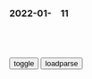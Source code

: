 ### 2022-01-　11

```note
```

<table id="tbc" style="white-space:pre-wrap">
</table>
<button onclick="toggleb()">toggle</button>
<button onclick="loadparse()">loadparse</button>
<br>
<!-- 🌸<br>🍅-　-🍑<hr>🍀 -->
<pre>
<textarea rows="30" cols="100" style="display: none" id="tar">

<font size="2"><b>
利用带磁铁的火花塞制作的小型电能发电装置，快来试试吧！,科学,科普,好看视频</b></font><br>
https://haokan.baidu.com/v?vid=6148421250231375558&sfrom=baidu-feed

<font size="1" style="color:#DCDCDC"><b>2022/1/24 下午5:37:40</b></font><br>

<font size="2"><b>
脚踏发电机 脚踩发电 手摇发电机 健身发电 康复训练器 动感单车-淘宝网</b></font><br>
https://item.taobao.com/item.htm?id=624755929333

化脂肪为电量
https://img.alicdn.com/imgextra/i4/290302923/O1CN019iWjlO1XSmKHwhis2_!!290302923.png

<font size="1" style="color:#DCDCDC"><b>2022/1/11 下午1:46:51</b></font><br>

<font size="2"><b>
用家里不要的散热器，加上磁铁做个发电机制，真是厉害,科学,科普,好看视频</b></font><br>
https://haokan.baidu.com/v?vid=2559021950264431838

<font size="1" style="color:#DCDCDC"><b>2022/1/11 下午1:34:27</b></font><br>

<font size="2"><b>
农村大叔没钱交电费，在家用磁铁铜线发电，邻居想花一千向他学艺,科学,科普,好看视频</b></font><br>
https://haokan.baidu.com/v?vid=8895738502805057427&sfrom=baidu-feed

<font size="1" style="color:#DCDCDC"><b>2022/1/11 下午1:31:03</b></font><br>

<font size="2"><b>
狸花猫，给小鱼干也不让摸，难搞,搞笑,萌宠,好看视频</b></font><br>
https://haokan.baidu.com/v?vid=9666456213343792609&sfrom=baidu-feed

<font size="1" style="color:#DCDCDC"><b>2022/1/11 下午1:27:18</b></font><br>

<font size="2"><b>
长津：零下三十度，美军士兵吃香喝辣，志愿j只能吃冻土土豆,影视,战争片,好看视频</b></font><br>
https://haokan.baidu.com/v?vid=11452170391257903577&sfrom=baidu-feed

<font size="1" style="color:#DCDCDC"><b>2022/1/11 下午1:25:21</b></font><br>

<font size="2"><b>
一只无聊透顶的仓鼠，决定去干一件让人匪夷所思的事情《无聊》,动漫,欧美动漫,好看视频</b></font><br>
https://haokan.baidu.com/v?vid=6322918796229015306&sfrom=baidu-feed

<font size="1" style="color:#DCDCDC"><b>2022/1/11 下午1:22:14</b></font><br>

<font size="2"><b>
杨庆祥：一个用手机备忘录写诗的人</b></font><br>
https://mbd.baidu.com/newspage/data/landingsuper?context=%7B%22nid%22%3A%22news_9409304392256379364%22%7D&n_type=-1&p_from=-1

每一件衣服都穿过你，来自中原的女郎。
你坐在门外等一个黑色的梦把你做完。

何必需要别人赏赐自由？

我们自己犒赏。六军不发为了拉皇帝下马。

<font size="1" style="color:#DCDCDC"><b>2022/1/11 下午12:24:47</b></font><br>

<font size="2"><b>
安平事件：zg从舆l瓦解到军事瓦解美国在zg形象的重要事件</b></font><br>
https://mbd.baidu.com/newspage/data/landingsuper?context=%7B%22nid%22%3A%22news_9695360282335744588%22%7D&n_type=-1&p_from=-1

zg方面公布这一消息的时间相对较晚，其机关报《解f日报》在8月1日才有相关消息。这主要是因为zg高层获得基层确切报告的时间滞后所致。

一辆由通州开过来的美方汽车里坐着4个美国兵，他们竟开枪把正在过路的两位gcd的侦察员打死。

8月1日《zy日报》社论《小沙河事件的本质》直接指出：“事件的本质，是gcd与美军的冲突。”在接下来的几天里，《zy日报》接连发表社论，明显带有挑动美军和zg部队大打、欲借美军力量打击zg军队的企图。

<font size="1" style="color:#DCDCDC"><b>2022/1/11 下午12:16:52</b></font><br>

<font size="2"><b>
黑金：梁家辉财富超过30个亿，胜过麦当劳，一半的钱收买护航部门,影视,犯罪片,好看视频</b></font><br>
https://haokan.baidu.com/v?vid=8251237101353781197&sfrom=baidu-feed

我们zf有个惯例，选上立委立刻受到保护，而且既往不咎。不懂。

争取行动，把他拉下马。但是有关贪污的zf部门，不要急，要养案，因为牵涉层面太广了。

<font size="1" style="color:#DCDCDC"><b>2022/1/11 下午12:02:31</b></font><br>

<font size="2"><b>
rm网评论：zyk被立案审查破除“刑不上常w”传言</b></font><br>
https://www.guancha.cn/politics/2014_07_30_251572.shtml

人民网评论：周永康被立案审查破除“刑不上常委”传言

<font size="1" style="color:#DCDCDC"><b>2022/1/11 下午12:09:01</b></font><br>

<font size="2"><b>
马丁·雅克：世界只有zg和外国之分，zg人的信仰我们难以做到</b></font><br>
https://mbd.baidu.com/newspage/data/landingsuper?context=%7B%22nid%22%3A%22news_8940062301287476355%22%7D&n_type=-1&p_from=-1

<font size="1" style="color:#DCDCDC"><b>2022/1/11 上午11:59:51</b></font><br>

<font size="2"><b>
胡旋女（白居易诗）_百度百科</b></font><br>
https://baike.baidu.com/item/%E8%83%A1%E6%97%8B%E5%A5%B3/10995851

胡旋女　戒近习也

中原自有胡旋者，斗妙争能尔不如。
天宝季年时欲变，臣妾人人学圜转。
中有太真外禄山，二人最道能胡旋。
梨花园中册作妃，金鸡障下养为儿。
禄山胡旋迷君眼，兵过黄河疑未反。
贵妃胡旋惑君心，死弃马嵬念更深。
从兹地轴天维转，五十年来制不禁。
胡旋女，莫空舞，数唱此歌悟明主。

<font size="1" style="color:#DCDCDC"><b>2022/1/11 上午11:31:11</b></font><br>

<font size="2"><b>
胡旋女（元稹诗）_百度百科</b></font><br>
https://baike.baidu.com/item/%E8%83%A1%E6%97%8B%E5%A5%B3/49802313

旋得明王不觉迷，妖胡奄到长生殿。

万过其谁辨终始，四座安能分背面。
才人观者相为言，承奉君恩在圆变。
是非好恶随君口，南北东西逐君眄。

<font size="1" style="color:#DCDCDC"><b>2022/1/11 上午11:35:24</b></font><br>

<font size="2"><b>
趣味：姜文陈凯歌竟是电影界的“地产商”？_磨时艺见|3分钟艺术知识播报_免费在线阅读收听下载 - 喜马拉雅</b></font><br>
https://www.ximalaya.com/sound/105159302

http://image.xmcdn.com/group48/M01/B7/C3/wKgKnFtwDDrSpYzXAAXKc6RQDwQ05.jpeg

<font size="1" style="color:#DCDCDC"><b>2022/1/11 上午11:20:21</b></font><br>

https://gimg2.baidu.com/image_search/src=http%3A%2F%2Fwww.lsxuexi.com%2Fupload%2Fls1201908-22%2F19%2F13545bd92c1c410d9151be0b7fdf732d.jpg

https://gimg2.baidu.com/image_search/src=http%3A%2F%2Fmmbiz.qpic.cn%2Fmmbiz_png%2FsAtaAicJ2VTv1P50CrSFwxWGj3dGvIBicQMib9PA8WEQs5tpiaEAMnB2f1EZGoHa0oVqaNWYY2XAFVQGACghl5mv8A%2F0%3Fwx_fmt.png

<font size="2"><b>
刑具断头台，一眨眼的功夫，铡刀就能将犯人头部切断,历史,野史,好看视频</b></font><br>
https://haokan.baidu.com/v?vid=4909526745388198550&sfrom=baidu-feed

<font size="1" style="color:#DCDCDC"><b>2022/1/11 上午11:08:34</b></font><br>

<font size="2"><b>
谁都不能欺负我的姐妹，除了我自己,搞笑,恶搞整蛊,好看视频</b></font><br>
https://haokan.baidu.com/v?vid=4002395983871868366&sfrom=baidu-feed

你的口气跟吃过大便似的。
https://s2.loli.net/2022/01/11/Vf9L6tH4uOcBTjY.png
https://s2.loli.net/2022/01/11/DpyfoL8imJTKbIR.png
https://s2.loli.net/2022/01/11/cvKagF9EjtkVydP.png
https://s2.loli.net/2022/01/11/Py5HX671Dciu9Io.png
https://s2.loli.net/2022/01/11/RpyidPFcUGxKJhW.png
https://s2.loli.net/2022/01/11/zTIrMAmkwtb51Gq.png
https://s2.loli.net/2022/01/11/6rQa8Zvxzmg9ksS.png
https://s2.loli.net/2022/01/11/NzO7dEAexCwpoGc.png

<font size="1" style="color:#DCDCDC"><b>2022/1/11 上午10:39:21</b></font><br>

<font size="2"><b>
你撒的谎连自己都不信</b></font><br>
https://mbd.baidu.com/newspage/data/landingsuper?context=%7B%22nid%22%3A%22news_9326056574395067069%22%7D&n_type=-1&p_from=-1

CCTV4

<font size="1" style="color:#DCDCDC"><b>2022/1/11 上午10:33:40</b></font><br>

<font size="2"><b>
狱霸欺负新来孕妇，对着她的肚子猛踢，不料女人竟是万磁王的女儿,影视,犯罪片,好看视频</b></font><br>
https://haokan.baidu.com/v?vid=8530952682582252138&sfrom=baidu-feed

一个内心黑化的人，对所有人都是一个潜在的威胁。

珍爱他人生命的人，别人才会在乎你的生命。

<font size="1" style="color:#DCDCDC"><b>2022/1/11 上午10:29:54</b></font><br>

<font size="2"><b>
z越战争刚结束，越n前g防部副部长“叛逃”zg，究竟为何？</b></font><br>
https://mbd.baidu.com/newspage/data/landingsuper?context=%7B%22nid%22%3A%22news_9653366776417322753%22%7D&n_type=-1&p_from=-1

1976年12月，越nd召开第四次全g代表大会，黄文欢被排挤出q力核心，名义上还是g会副主席，手上却没了实q。

黎笋当局举办“越nrm战胜zg‘侵略者’”展览会，点名要黄文欢出席，借此离间他与zgrm的友好关系。黄文欢无法拒绝，但他选择身穿zg军装、头戴zg军帽出席，借此蔑视黎笋集团的反动行径。结果，他遭受的迫害更为严重，于是暗中决定离开越n前往zg。

黄文欢
在北j召开新闻发布会，向越nrm发表了《致全g同胞书》，宣布zg是和越nrm一起流血牺牲、并肩作战的邻邦，面对黎笋一伙人的颠倒黑白，

很快，黎笋集团便作出了反应：黄文欢先是被开除d籍，此后不久，又以“叛g罪”判处黄文欢死刑。对此，黄文欢丝毫不以为意，表示任何威胁都不会动摇他的g命意志。

<font size="1" style="color:#DCDCDC"><b>2022/1/11 上午10:08:10</b></font><br>

</textarea>
</pre>
<!-- 🍀<br>🍑-　-🍅<hr>🌸 -->

```tip
```

<script src="https://cdn.jsdelivr.net/npm/jquery@3.5.1/dist/jquery.min.js"></script>

<link rel="stylesheet" href="https://cdn.jsdelivr.net/gh/fancyapps/fancybox@3.5.7/dist/jquery.fancybox.min.css" />
<script src="https://cdn.jsdelivr.net/gh/fancyapps/fancybox@3.5.7/dist/jquery.fancybox.min.js"></script>

<script type="text/javascript">

var __urlRegex = /(\b(https?|ftp|file):\/\/[-A-Z0-9+&@#\/%?=~_|!:,.;]*[-A-Z0-9+&@#\/%=~_|])/ig;
var __imgRegex = /\.(?:jpe?g|gif|png|webp)$/i;

loadparse();

function parseURL($string){

    var exp = __urlRegex;
    return $string.replace(exp,function(match){
            __imgRegex.lastIndex=0;
            if(__imgRegex.test(match)){
                return '<a data-fancybox="gallery" href="' + match.replace("/p=700", "")
                 + '"><img src="' + match.replace("/p=700", "/p=160x200")+'" width="64"></a>';
            }
            else{
                return '<a href="' + match + '" target="_blank">' + match + '</a>';
            }
        }
    );
}

function loadparse() {
  tbc.innerHTML = parseURL(tar.value);
}

function toggleb() {
  var x = document.getElementById("tar");
  if (x.style.display === "none") {
    x.style.display = "";
  } else {
    x.style.display = "none";
  }
}

</script>
